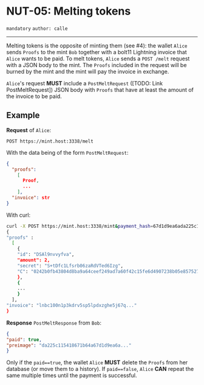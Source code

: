 NUT-05: Melting tokens
==========================

`mandatory` `author: calle`

---

Melting tokens is the opposite of minting them (see #4): the wallet `Alice` sends `Proofs` to the mint `Bob` together with a bolt11 Lightning invoice that `Alice` wants to be paid. To melt tokens, `Alice` sends a `POST /melt` request with a JSON body to the mint. The `Proofs` included in the request will be burned by the mint and the mint will pay the invoice in exchange.

`Alice`'s request **MUST** include a `PostMeltRequest` ([TODO: Link PostMeltRequest]) JSON body with `Proofs` that have at least the amount of the invoice to be paid.

## Example

**Request** of `Alice`:

```http
POST https://mint.host:3338/melt
```

With the data being of the form `PostMeltRequest`:

```json
{
  "proofs": 
    [
      Proof,
      ...
    ],
  "invoice": str
}
```


With curl:

```bash
curl -X POST https://mint.host:3338/mint&payment_hash=67d1d9ea6ada225c115418671b64a -d \
{
"proofs" : 
  [
    {
    "id": "DSAl9nvvyfva",
    "amount": 2,
    "secret": "S+tDfc1Lfsrb06zaRdVTed6Izg",
    "C": "0242b0fb43804d8ba9a64ceef249ad7a60f42c15fe6d4907238b05e857527832a3"
    },
    {
    ...
    }
  ],
"invoice": "lnbc100n1p3kdrv5sp5lpdxzghe5j67q..."
}
```

**Response** `PostMeltResponse` from `Bob`:

```json
{
"paid": true,
"preimage": "da225c115418671b64a67d1d9ea6a..."
}
```

Only if the `paid==true`, the wallet `Alice` **MUST** delete the `Proofs` from her database (or move them to a history). If `paid==false`, `Alice` **CAN** repeat the same multiple times until the payment is successful.

[00]: 00.md
[01]: 01.md
[02]: 02.md
[03]: 03.md
[04]: 04.md
[05]: 05.md
[06]: 06.md
[07]: 07.md
[08]: 08.md
[09]: 09.md
[10]: 10.md
[11]: 11.md
[12]: 12.md
[13]: 13.md
[14]: 14.md
[15]: 15.md
[16]: 16.md
[17]: 17.md
[18]: 18.md
[19]: 19.md
[20]: 20.md